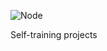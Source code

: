 ![Node](https://img.shields.io/badge/Node.js-339933?style=for-the-badge&logo=nodedotjs&logoColor=white)

Self-training projects

